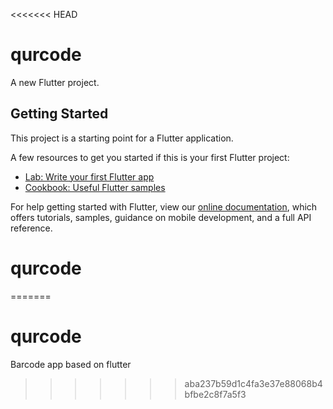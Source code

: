 <<<<<<< HEAD
# qurcode

A new Flutter project.

## Getting Started

This project is a starting point for a Flutter application.

A few resources to get you started if this is your first Flutter project:

- [Lab: Write your first Flutter app](https://flutter.dev/docs/get-started/codelab)
- [Cookbook: Useful Flutter samples](https://flutter.dev/docs/cookbook)

For help getting started with Flutter, view our
[online documentation](https://flutter.dev/docs), which offers tutorials,
samples, guidance on mobile development, and a full API reference.
# qurcode
=======
# qurcode
Barcode app based on flutter
>>>>>>> aba237b59d1c4fa3e37e88068b4bfbe2c8f7a5f3
